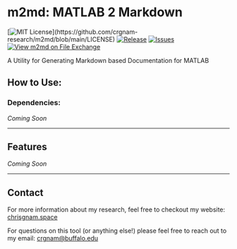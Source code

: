# m2md: MATLAB 2 Markdown

[![MIT License](https://img.shields.io/apm/l/atomic-design-ui.svg?)](https://github.com/crgnam-research/m2md/blob/main/LICENSE)
[![Release](https://img.shields.io/github/v/release/crgnam-research/m2md?include_prereleases)](https://github.com/crgnam-research/m2md/releases/tag/0.9.3)
[![Issues](https://img.shields.io/github/issues/crgnam-research/m2md)](https://github.com/crgnam-research/m2md/issues)
[![View m2md on File Exchange](https://www.mathworks.com/matlabcentral/images/matlab-file-exchange.svg)](https://www.mathworks.com/matlabcentral/fileexchange/88046-m2md)

A Utility for Generating Markdown based Documentation for MATLAB

## How to Use:
### Dependencies:
*Coming Soon*

***
## Features
*Coming Soon*

***
## Contact
For more information about my research, feel free to checkout my website: [chrisgnam.space](https://www.chrisgnam.space)

For questions on this tool (or anything else!) please feel free to reach out to my email: [crgnam@buffalo.edu](mailto:crgnam@buffalo.edu)
